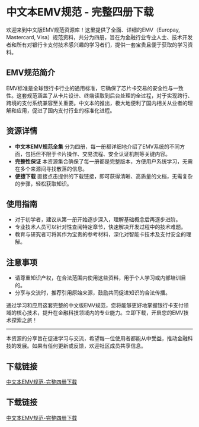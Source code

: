 # 中文本EMV规范 - 完整四册下载

欢迎来到中文版EMV规范资源库！这里提供了全面、详细的EMV（Europay, Mastercard, Visa）规范资料，共分为四册，旨在为金融行业专业人士、技术开发者和所有对银行卡支付技术感兴趣的学习者们，提供一套宝贵且便于获取的学习资料。

## EMV规范简介

EMV标准是全球银行卡行业的通用标准，它确保了芯片卡交易的安全性与一致性。这套规范涵盖了从卡片设计、终端读取到后台处理的全过程，对于实现跨行、跨境的支付系统兼容至关重要。中文本的推出，极大地便利了国内相关从业者的理解和应用，促进了国内支付行业的标准化进程。

## 资源详情

- **中文本EMV规范全集** 分为四册，每一册都详细地介绍了EMV系统的不同方面，包括但不限于卡片操作、交易流程、安全认证机制等关键内容。
- **完整性保证** 本资源集合确保了每一册都是完整版本，方便用户系统学习，无需在多个来源间寻找散落的信息。
- **便捷下载** 直接点击提供的下载链接，即可获得清晰、高质量的文档，无需复杂的步骤，轻松获取知识。

## 使用指南

- 对于初学者，建议从第一册开始逐步深入，理解基础概念后再逐步进阶。
- 专业技术人员可以针对性查阅特定章节，快速解决开发过程中的技术难题。
- 教育与研究者可将其作为宝贵的参考材料，深化对智能卡技术及支付安全的理解。

## 注意事项

- 请尊重知识产权，在合法范围内使用这些资料，用于个人学习或内部培训目的。
- 分享与交流时，推荐引用原始来源，鼓励共同促进知识的合法传播。

通过学习和应用这套完整的中文版EMV规范，您将能够更好地掌握银行卡支付领域的核心技术，提升在金融科技领域内的专业能力。立即下载，开启您的EMV技术探索之旅！

---

本资源的分享旨在促进学习与交流，希望每一位使用者都能从中受益，推动金融科技的发展。如果有任何更新或反馈，欢迎社区成员共享信息。

## 下载链接

[中文本EMV规范-完整四册下载](https://pan.quark.cn/s/377b95d7fa6d)

## 下载链接

[中文本EMV规范-完整四册下载](https://pan.quark.cn/s/6b475c2845b9)
